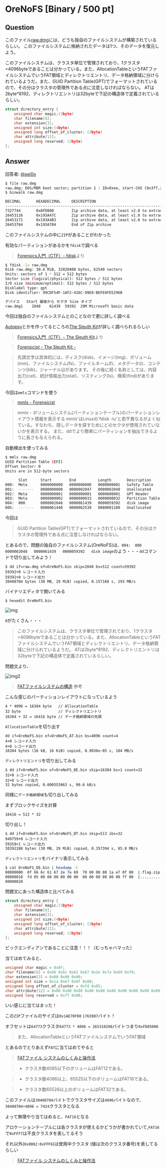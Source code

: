 # OreNoFS [Binary / 500 pt]

## Question
このファイル[raw.dmg](raw.dmg)には、どうも独自のファイルシステムが構築されているらしい。
このファイルシステムに格納されたデータは1つ、そのデータを復元しよう。

このファイルシステムは、クラスタ単位で管理されており、1クラスタ=4096byteであることは分かっている。また、AllocationTableというFATファイルシステムでいうFAT領域とディレクトリエントリ、データ格納領域に分けられているようだ。また、GUID Partition Table(GPT)でフォーマットされているので、その分はクラスタの管理外である点に注意しなければならない。
ATは2byte*8192、ディレクトリエントリは32byteで下記の構造体で定義されているらしい。

```c
struct directory_entry {
    unsigned char magic;(1byte)
    char filename[8];
    char extension[3];
    unsigned int size;(4byte)
    unsigned long offset_of_cluster; (2byte)
    char attribute[12];
    unsigned long reserved; (2byte)
};
```

## Answer

回答者: [@sei0o](https://twitter.com/sei0o) 

```bash
$ file raw.dmg 
raw.dmg: DOS/MBR boot sector; partition 1 : ID=0xee, start-CHS (0x3ff,254,63), end-CHS (0x3ff,254,63), startsector 1, 62539 sectors, extended partition table (last)
$ binwalk raw.dmg 

DECIMAL       HEXADECIMAL     DESCRIPTION
--------------------------------------------------------------------------------
7327744       0x6FD000        Zip archive data, at least v2.0 to extract, name: flag.png
26453116      0x193A47C       Zip archive data, at least v1.0 to extract, name: __MACOSX/
26453171      0x193A4B3       Zip archive data, at least v2.0 to extract, name: __MACOSX/._flag.png
26453764      0x193A704       End of Zip archive
```

このファイルシステムの中に`ZIP`があることがわかった

有効なパーティションがあるかを`fdisk`で調べる
> [Forensics入門（CTF）- fdisk](https://qiita.com/knqyf263/items/6ebf06e27be7c48aab2e#fdisk)より

```bash
$ fdisk -lu raw.dmg
Disk raw.dmg: 30.6 MiB, 32020480 bytes, 62540 sectors
Units: sectors of 1 * 512 = 512 bytes
Sector size (logical/physical): 512 bytes / 512 bytes
I/O size (minimum/optimal): 512 bytes / 512 bytes
Disklabel type: gpt
Disk identifier: 99CDF54F-1AF2-416C-99E8-BEFE8FD5296B

デバイス   Start 最後から セクタ Size タイプ
raw.dmg1    2048    61439  59392  29M Microsoft basic data
```

今回は独自のファイルシステムとのことなので更に詳しく調べる

[Autopsy](https://www.sleuthkit.org/autopsy/)とかを作ってるところの[The Sleuth Kit](https://www.sleuthkit.org/sleuthkit/)が詳しく調べられるらしい

> [Forensics入門（CTF）- The Sleuth Kit](https://qiita.com/knqyf263/items/6ebf06e27be7c48aab2e#the-sleuth-kit)より



> [Forensicist - The Sleuth Kit -](https://www.kazamiya.net/SleuthKit)

>先頭文字は具体的には、ディスク(disk)、イメージ(img)、ボリューム(mm)、ファイルシステム(fs)、ファイルネーム(f)、メタデータ(i)、コンテンツ(blk)、ジャーナル(j)があります。
>その後に続く名称としては、内容出力(cat)、統計情報出力(stat)、リスティング(ls)、検索(find)があります。

今回は`mmls`コマンドを使う

> [mmls - Forensicist](https://www.kazamiya.net/Sleuthkit/mmls)

>mmls - ボリュームシステム(パーティションテーブル)のパーティションレイアウト情報を表示する
>mmls'はLinuxの'fdisk -lu'と若干異なるがよく似ている。すなわち、隠しデータを探すためにどのセクタが使用されていないかを表示する。
また、ddでより簡単にパーティションを抽出できるように長さも与えられる。

自動検出を使ってみる

```bash
$ mmls raw.dmg        
GUID Partition Table (EFI)
Offset Sector: 0
Units are in 512-byte sectors

      Slot      Start        End          Length       Description
000:  Meta      0000000000   0000000000   0000000001   Safety Table
001:  -------   0000000000   0000002047   0000002048   Unallocated
002:  Meta      0000000001   0000000001   0000000001   GPT Header
003:  Meta      0000000002   0000000033   0000000032   Partition Table
004:  000       0000002048   0000061439   0000059392   disk image
005:  -------   0000061440   0000062539   0000001100   Unallocated
```

今回は
>GUID Partition Table(GPT)でフォーマットされているので、その分はクラスタの管理外である点に注意しなければならない。

とあるので、問題の独自のファイルシステム(OreNoFS)は、`004:  000       0000002048   0000061439   0000059392   disk image`のよう・・・`dd`コマンドで切り出してみよう！


```plain
$ dd if=raw.dmg of=OreNoFS.bin skip=2048 bs=512 count=59392
59392+0 レコード入力
59392+0 レコード出力
30408704 bytes (30 MB, 29 MiB) copied, 0.157168 s, 193 MB/s
```

バイナリエディタで開いてみる

```bash
$ hexedit OreNoFS.bin
```

![img](img.png)

`0`がたくさん・・・

> このファイルシステムは、クラスタ単位で管理されており、1クラスタ=4096byteであることは分かっている。また、AllocationTableというFATファイルシステムでいうFAT領域とディレクトリエントリ、データ格納領域に分けられているようだ。
ATは2byte*8192、ディレクトリエントリは32byteで下記の構造体で定義されているらしい。

問題文より、

![img2](img2.png)

> [FATファイルシステムの構造](http://resove.cool.coocan.jp/fatKnowledge/fatStructure.html) 参考

こんな感じのパーティションレイアウトになっているよう

```plain
4 * 4096 = 16384 byte   // AllocationTable
32 byte                 // ディレクトリエントリ
16384 + 32 = 16416 byte // データ格納領域の先頭
```

`AllocationTable`を切り出す

```plain
dd if=OreNoFS.bin of=OreNoFS_AT.bin bs=4096 count=4
4+0 レコード入力
4+0 レコード出力
16384 bytes (16 kB, 16 KiB) copied, 8.9036e-05 s, 184 MB/s
```

`ディレクトリエントリ`を切り出してみる

```plain
$ dd if=OreNoFS.bin of=OreNoFS_DE.bin skip=16384 bs=1 count=32
32+0 レコード入力
32+0 レコード出力
32 bytes copied, 0.000353063 s, 90.6 kB/s
```

同様に`データ格納領域`も切り出してみる

まずブロックサイズを計算

```plain
16416 = 513 * 32
```

切り出し！

```plain
$ dd if=OreNoFS.bin of=OreNoFS_DT.bin skip=513 ibs=32
949759+0 レコード入力
59359+1 レコード出力
30392288 bytes (30 MB, 29 MiB) copied, 0.357394 s, 85.0 MB/s
```

`ディレクトリエントリ`をバイナリ表示してみる

```bash
$ cat OreNoFS_DE.bin | hexdump -C
00000000  0f 66 6c 61 67 2e 7a 69  70 00 00 00 1a e7 0f 00  |.flag.zip.......|
00000010  fd 05 00 00 00 00 00 00  00 00 00 00 00 00 ff 00  |................|
00000020

```

問題文にあった構造体と比べてみる

```c
struct directory_entry {
    unsigned char magic;(1byte)
    char filename[8];
    char extension[3];
    unsigned int size;(4byte)
    unsigned long offset_of_cluster; (2byte)
    char attribute[12];
    unsigned long reserved; (2byte)
};
```

ビックエンディアンであることに注意！！！（むっちゃハマった）

当てはめてみると、

```c
unsigned char magic = 0x0f;
char filename[8] = 0x66 0x6c 0x61 0x67 0x2e 0x7a 0x69 0x70;
char extension[3] = 0x00 0x00 0x00;
unsigned int size = 0x1a 0xe7 0x0f 0x00;
unsigned long offset_of_cluster = 0xfd 0x05;
char attribute[12] = 0x00 0x00 0x00 0x00 0x00 0x00 0x00 0x00 0x00 0x00 0x00 0x00;
unsigned long reserved = 0xff 0x00;
```

いい感じに当てはまった！

この`ZIP`ファイルのサイズは`0x1AE70F00` `1763087`バイト！

オフセットは`64773`クラスタ`64773 * 4096 = 265310208`バイトつまり`0xFD05000`

>また、AllocationTableというFATファイルシステムでいうFAT領域

とあるのでとりあえず`FAT`に当てはめてやると

> [FATファイル システムのしくみと操作法](http://elm-chan.org/docs/fat.html#fat_determination)

>- クラスタ数4085以下のボリュームはFAT12である。

>- クラスタ数4086以上、65525以下のボリュームはFAT16である。

>- クラスタ数65526以上のボリュームはFAT32である。

このファイルは`30408704`バイトでクラスタサイズは`4096`バイトなので、`30408704÷4096 = 7424`クラスタとなる

よって無理やり当てはめると、`FAT16`となる

アロケーションテーブルには各クラスタが使えるかどうかが書かれていて,`FAT16`で`0xFFF7`は不良クラスタを表してるそう

それ以外(`0x0002:0xFFF6`)は使用中クラスタ (値は次のクラスタ番号)を表してるらしい

> [FATファイル システムのしくみと操作法](http://elm-chan.org/docs/fat.html#file_cluster)

```python

```